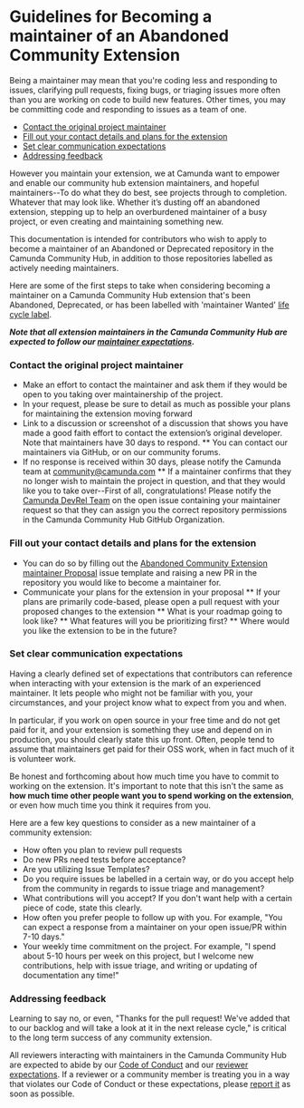 # Guidelines for Becoming a maintainer of an Abandoned Community Extension

<!-- omit in toc -->
Being a maintainer may mean that you're coding less and responding to issues, clarifying pull requests, fixing bugs, or triaging issues more often than you are working on code to build new features. Other times, you may be committing code and responding to issues as a team of one. 

  - [Contact the original project maintainer](#contact-the-original-project-maintainer)
  - [Fill out your contact details and plans for the extension](#fill-out-your-contact-details-and-plans-for-the-extension)
  - [Set clear communication expectations](#set-clear-communication-expectations)
  - [Addressing feedback](#addressing-feedback)


However you maintain your extension, we at Camunda want to empower and enable our community hub extension maintainers, and hopeful maintainers--To do what they do best, see projects through to completion. 
Whatever that may look like. Whether it’s dusting off an abandoned extension, stepping up to help an overburdened maintainer of a busy project, or even creating and maintaining something new. 

This documentation is intended for contributors who wish to apply to become a maintainer of an Abandoned or Deprecated repository in the Camunda Community Hub, in addition to those repositories labelled as actively needing maintainers.

Here are some of the first steps to take when considering becoming a maintainer on a Camunda Community Hub extension that's been Abandoned, Deprecated, or has been labelled with 'maintainer Wanted' [life cycle label](https://github.com/camunda-community-hub/community/blob/main/extension-lifecycle.md).

***Note that all extension maintainers in the Camunda Community Hub are expected to follow our [maintainer expectations](maintainer-reviewer-expectations.md).***

### Contact the original project maintainer

* Make an effort to contact the maintainer and ask them if they would be open to you taking over maintainership of the project.
* In your request, please be sure to detail as much as possible your plans for maintaining the extension moving forward
* Link to a discussion or screenshot of a discussion that shows you have made a good faith effort to contact the extension’s original developer. Note that maintainers have 30 days to respond.
** You can contact our maintainers via GitHub, or on our community forums.
* If no response is received within 30 days, please notify the Camunda team at community@camunda.com 
** If a maintainer confirms that they no longer wish to maintain the project in question, and that they would like you to take over--First of all, congratulations! Please notify the [Camunda DevRel Team](https://github.com/orgs/camunda-community-hub/teams/devrel) on the open issue containing your maintainer request so that they can assign you the correct repository permissions in the Camunda Community Hub GitHub Organization.

### Fill out your contact details and plans for the extension

* You can do so by filling out the [Abandoned Community Extension maintainer Proposal](https://github.com/camunda-community-hub/community/issues/new?assignees=&labels=abandoned-extension-maintainer-proposal&template=abandoned-extension-maintainer-proposal.md&title=Abandoned+Extension+maintainer+Proposal) issue template and raising a new PR in the repository you would like to become a maintainer for.
* Communicate your plans for the extension in your proposal
** If your plans are primarily code-based, please open a pull request with your proposed changes to the extension
** What is your roadmap going to look like?
** What features will you be prioritizing first?
** Where would you like the extension to be in the future?

### Set clear communication expectations

Having a clearly defined set of expectations that contributors can reference when interacting with your extension is the mark of an experienced maintainer. It lets people who might not be familiar with you, your circumstances, and your project know what to expect from you and when.

In particular, if you work on open source in your free time and do not get paid for it, and your extension is something they use and depend on in production, you should clearly state this up front. Often, people tend to assume that maintainers get paid for their OSS work, when in fact much of it is volunteer work. 

Be honest and forthcoming about how much time you have to commit to working on the extension. It's important to note that this isn't the same as **how much time other people want you to spend working on the extension**, or even how much time you think it requires from you. 

Here are a few key questions to consider as a new maintainer of a community extension:

* How often you plan to review pull requests
* Do new PRs need tests before acceptance? 
* Are you utilizing Issue Templates?
* Do you require issues be labelled in a certain way, or do you accept help from the community in regards to issue triage and management?
* What contributions will you accept? If you don't want help with a certain piece of code, state this clearly.
* How often you prefer people to follow up with you. For example, "You can expect a response from a maintainer on your open issue/PR within 7-10 days."
* Your weekly time commitment on the project. For example, "I spend about 5-10 hours per week on this project, but I welcome new contributions, help with issue triage, and writing or updating of documentation any time!"

### Addressing feedback

Learning to say no, or even, "Thanks for the pull request! We've added that to our backlog and will take a look at it in the next release cycle," is critical to the long term success of any community extension.

All reviewers interacting with maintainers in the Camunda Community Hub are expected to abide by our [Code of Conduct](https://github.com/camunda-community-hub/community/blob/main/CODE_OF_CONDUCT.MD) and our [reviewer expectations](maintainer-reviewer-expectations.md). 
If a reviewer or a community member is treating you in a way that violates our Code of Conduct or these expectations, please [report it](https://camunda.com/events/code-conduct/reporting-violations) as soon as possible. 
